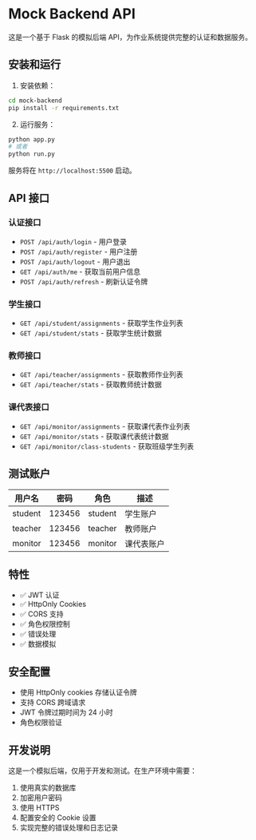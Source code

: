 # Mock Backend API

这是一个基于 Flask 的模拟后端 API，为作业系统提供完整的认证和数据服务。

## 安装和运行

1. 安装依赖：

```bash
cd mock-backend
pip install -r requirements.txt
```

2. 运行服务：

```bash
python app.py
# 或者
python run.py
```

服务将在 `http://localhost:5500` 启动。

## API 接口

### 认证接口

- `POST /api/auth/login` - 用户登录
- `POST /api/auth/register` - 用户注册
- `POST /api/auth/logout` - 用户退出
- `GET /api/auth/me` - 获取当前用户信息
- `POST /api/auth/refresh` - 刷新认证令牌

### 学生接口

- `GET /api/student/assignments` - 获取学生作业列表
- `GET /api/student/stats` - 获取学生统计数据

### 教师接口

- `GET /api/teacher/assignments` - 获取教师作业列表
- `GET /api/teacher/stats` - 获取教师统计数据

### 课代表接口

- `GET /api/monitor/assignments` - 获取课代表作业列表
- `GET /api/monitor/stats` - 获取课代表统计数据
- `GET /api/monitor/class-students` - 获取班级学生列表

## 测试账户

| 用户名  | 密码   | 角色    | 描述       |
| ------- | ------ | ------- | ---------- |
| student | 123456 | student | 学生账户   |
| teacher | 123456 | teacher | 教师账户   |
| monitor | 123456 | monitor | 课代表账户 |

## 特性

- ✅ JWT 认证
- ✅ HttpOnly Cookies
- ✅ CORS 支持
- ✅ 角色权限控制
- ✅ 错误处理
- ✅ 数据模拟

## 安全配置

- 使用 HttpOnly cookies 存储认证令牌
- 支持 CORS 跨域请求
- JWT 令牌过期时间为 24 小时
- 角色权限验证

## 开发说明

这是一个模拟后端，仅用于开发和测试。在生产环境中需要：

1. 使用真实的数据库
2. 加密用户密码
3. 使用 HTTPS
4. 配置安全的 Cookie 设置
5. 实现完整的错误处理和日志记录
